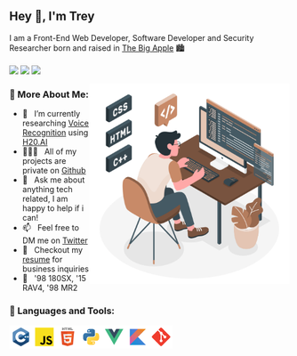 ## Hey 👋, I'm Trey

I am a Front-End Web Developer, Software Developer and Security Researcher born and raised in [The Big Apple](https://www.google.com/search?q=the+big+apple) 🏙️
<br/> <br>
![](https://komarev.com/ghpvc/?username=curv3ball&label=profile+views&color=blue&style=for-the-badge) 
![](https://img.shields.io/twitter/follow/2aminsanity?color=blue&label=TWITTER&style=for-the-badge) 
![](https://img.shields.io/github/issues/curv3ball/curv3ball?color=blue&label=active+issues&style=for-the-badge)
<br/>

<img align="right" alt="GIF" src="https://raw.githubusercontent.com/curv3ball/curv3ball/main/tech.gif" width="360px"/>
  
### 🧐 More About Me:

- 🌱 &nbsp; I’m currently researching [Voice Recognition](https://en.wikipedia.org/wiki/Speech_recognition) using [H20.AI](https://h2o.ai)
- 👨🏻‍💻 &nbsp; All of my projects are private on [Github](https://i.imgur.com/wkfwmUR.png)
- 💬 &nbsp; Ask me about anything tech related, I am happy to help if i can!
- 📫 &nbsp; Feel free to DM me on [Twitter](https://www.twitter.com/2aminsanity/)
- 📝 &nbsp; Checkout my [resume](https://docs.google.com/document/d/1tBEuXYqZ6qx62CUE2KmDlySBo3P8L0oyFMk2DOdoIFY/edit?usp=sharing) for business inquiries
- 🚗 &nbsp; '98 180SX, '15 RAV4, '98 MR2


### 🔨 Languages and Tools:
<a href="https://www.cplusplus.com/" target="_blank"> <img align="left" src="https://github.com/curv3ball/curv3ball/blob/main/c%2B%2B/c%2B%2B.svg" alt="c++" height="42px"/> </a> 
<a href="https://www.javascript.com/" target="_blank"> <img align="left" src="https://github.com/curv3ball/curv3ball/blob/main/javascript/javascript.svg" alt="js" height="42px"/> </a> 
<a href="https://html.com/" target="_blank"> <img align="left" src="https://github.com/curv3ball/curv3ball/blob/main/html/html.svg" alt="html" height="42px"/> </a> 
<a href="https://www.python.org/" target="_blank"> <img align="left" src="https://github.com/curv3ball/curv3ball/blob/main/python/python.svg" alt="py" height="42px"/> </a> 
<a href="https://vuejs.org/" target="_blank"> <img align="left" src="https://github.com/curv3ball/curv3ball/blob/main/vue/vue.svg" alt="vue" height="42px"/> </a> 
<a href="https://kotlinlang.org/" target="_blank"> <img align="left" src="https://github.com/curv3ball/curv3ball/blob/main/kotlin/kotlin.svg" alt="kot" height="42px"/> </a> 
<a href="https://git-scm.com/" target="_blank"> <img align="left" src="https://github.com/curv3ball/curv3ball/blob/main/git-scm/git-scm.svg" alt="git" height="42px"/> </a> 

<br>
